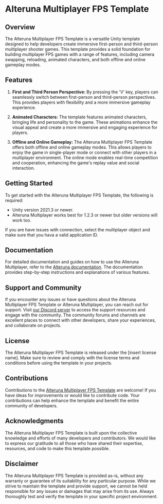 # Alteruna Multiplayer FPS Template

## Overview

The Alteruna Multiplayer FPS Template is a versatile Unity template designed to help developers create immersive first-person and third-person multiplayer shooter games. This template provides a solid foundation for building multiplayer FPS games with a range of features, including camera swapping, reloading, animated characters, and both offline and online gameplay modes.

## Features

1. **First and Third Person Perspective:** By pressing the 'V' key, players can seamlessly switch between first-person and third-person perspectives. This provides players with flexibility and a more immersive gameplay experience.

2. **Animated Characters:** The template features animated characters, bringing life and personality to the game. These animations enhance the visual appeal and create a more immersive and engaging experience for players.

3. **Offline and Online Gameplay:** The Alteruna Multiplayer FPS Template offers both offline and online gameplay modes. This allows players to enjoy the game in single-player mode or connect with other players in a multiplayer environment. The online mode enables real-time competition and cooperation, enhancing the game's replay value and social interaction.

## Getting Started

To get started with the Alteruna Multiplayer FPS Template, the following is required:

* Unity version 2021.3 or newer.
* Alteruna Multiplayer works best for 1.2.3 or newer but older versions will work too.

If you are have issues with connection, select the multiplayer object and make sure that you hava a valid application ID.

## Documentation

For detailed documentation and guides on how to use the Alteruna Multiplayer, refer to the [Alteruna documentation](https://alteruna.github.io/au-multiplayer-api-docs). The documentation provides step-by-step instructions and explanations of various features.

## Support and Community

If you encounter any issues or have questions about the Alteruna Multiplayer FPS Template or Alteruna Multiplayer, you can reach out for support. Visit [our Discord server](https://discord.gg/QT8KTe2Hzk) to access the support resources and engage with the community. The community forums and channels are excellent places to connect with other developers, share your experiences, and collaborate on projects.

## License

The Alteruna Multiplayer FPS Template is released under the [insert license name]. Make sure to review and comply with the license terms and conditions before using the template in your projects.

## Contributions

Contributions to the [Alteruna Multiplayer FPS Template](https://github.com/Alteruna/Multiplayer-FPS-Template) are welcome! If you have ideas for improvements or would like to contribute code. Your contributions can help enhance the template and benefit the entire community of developers.

## Acknowledgments

The Alteruna Multiplayer FPS Template is built upon the collective knowledge and efforts of many developers and contributors. We would like to express our gratitude to all those who have shared their expertise, resources, and code to make this template possible.

## Disclaimer

The Alteruna Multiplayer FPS Template is provided as-is, without any warranty or guarantee of its suitability for any particular purpose. While we strive to maintain the template and provide support, we cannot be held responsible for any issues or damages that may arise from its use. Always thoroughly test and verify the template in your specific project environment.
